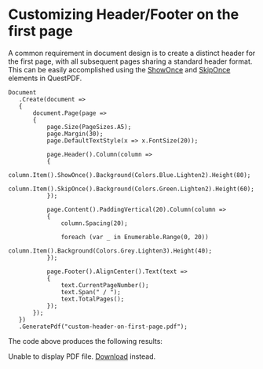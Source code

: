 # Customizing Header/Footer on the first page

A common requirement in document design is to create a distinct header for the first page, with all subsequent pages sharing a standard header format. 
This can be easily accomplished using the [ShowOnce](/api-reference/show-once) and [SkipOnce](/api-reference/skip-once) elements in QuestPDF.

```c#{10-15}
Document
   .Create(document =>
   {
       document.Page(page =>
       {
           page.Size(PageSizes.A5);
           page.Margin(30);
           page.DefaultTextStyle(x => x.FontSize(20));

           page.Header().Column(column =>
           {
               column.Item().ShowOnce().Background(Colors.Blue.Lighten2).Height(80);
               column.Item().SkipOnce().Background(Colors.Green.Lighten2).Height(60);
           });

           page.Content().PaddingVertical(20).Column(column =>
           {
               column.Spacing(20);

               foreach (var _ in Enumerable.Range(0, 20))
                   column.Item().Background(Colors.Grey.Lighten3).Height(40);
           });

           page.Footer().AlignCenter().Text(text =>
           {
               text.CurrentPageNumber();
               text.Span(" / ");
               text.TotalPages();
           });
       });
   })
   .GeneratePdf("custom-header-on-first-page.pdf");
```

The code above produces the following results:

<object data="/patterns-and-practices/example-custom-header-on-first-page.pdf" type="application/pdf" class="pdf-viewer" style="height: 700px">
  <p>Unable to display PDF file. <a href="/patterns-and-practices/example-custom-header-on-first-page.pdf">Download</a> instead.</p>
</object>
